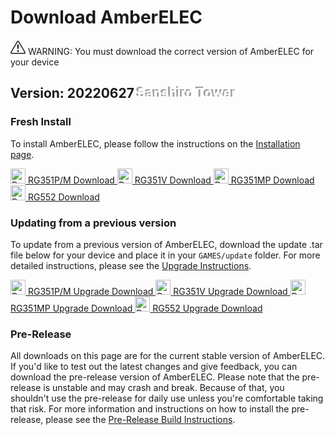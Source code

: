 # Download AmberELEC

<div class="alert alert-warning download-warning"><svg xmlns="http://www.w3.org/2000/svg" width="24" height="24" fill="currentColor" class="bi bi-exclamation-triangle" viewBox="0 0 16 16">
  <path d="M7.938 2.016A.13.13 0 0 1 8.002 2a.13.13 0 0 1 .063.016.146.146 0 0 1 .054.057l6.857 11.667c.036.06.035.124.002.183a.163.163 0 0 1-.054.06.116.116 0 0 1-.066.017H1.146a.115.115 0 0 1-.066-.017.163.163 0 0 1-.054-.06.176.176 0 0 1 .002-.183L7.884 2.073a.147.147 0 0 1 .054-.057zm1.044-.45a1.13 1.13 0 0 0-1.96 0L.165 13.233c-.457.778.091 1.767.98 1.767h13.713c.889 0 1.438-.99.98-1.767L8.982 1.566z"/>
  <path d="M7.002 12a1 1 0 1 1 2 0 1 1 0 0 1-2 0zM7.1 5.995a.905.905 0 1 1 1.8 0l-.35 3.507a.552.552 0 0 1-1.1 0L7.1 5.995z"/>
</svg> WARNING: You must download the correct version of AmberELEC for your device</div>

## Version: 20220627 <span style="color: #FFFFFF;text-shadow: -3px -2px #A1A1A1;">Sanshiro Tower</span>

### Fresh Install

To install AmberELEC, please follow the instructions on the [Installation page](/installation).

<a class="btn btn-download" href="https://github.com/AmberELEC/AmberELEC/releases/download/20220627/AmberELEC-RG351P.aarch64-20220627.img.gz">
	<img src="/images/download-arrow.svg" alt="Download Arrow" style="width: 24px; height: 24px"/>
	RG351P/M Download
</a>
<a class="btn btn-download" href="https://github.com/AmberELEC/AmberELEC/releases/download/20220627/AmberELEC-RG351V.aarch64-20220627.img.gz">
	<img src="/images/download-arrow.svg" alt="Download Arrow" style="width: 24px; height: 24px"/>
	RG351V Download
</a>
<a class="btn btn-download" href="https://github.com/AmberELEC/AmberELEC/releases/download/20220627/AmberELEC-RG351MP.aarch64-20220627.img.gz">
	<img src="/images/download-arrow.svg" alt="Download Arrow" style="width: 24px; height: 24px"/>
	RG351MP Download
</a>
<a class="btn btn-download" href="https://github.com/AmberELEC/AmberELEC/releases/download/20220627/AmberELEC-RG552.aarch64-20220627.img.gz">
	<img src="/images/download-arrow.svg" alt="Download Arrow" style="width: 24px; height: 24px"/>
	RG552 Download
</a>

### Updating from a previous version

To update from a previous version of AmberELEC, download the update .tar file below for your device and place it in your `GAMES/update` folder. For more detailed instructions, please see the [Upgrade Instructions](/installation#upgrading).

<a class="btn btn-download" href="https://github.com/AmberELEC/AmberELEC/releases/download/20220627/AmberELEC-RG351P.aarch64-20220627.tar">
	<img src="/images/download-arrow.svg" alt="Download Upgrade Arrow" style="width: 24px; height: 24px"/>
	RG351P/M Upgrade Download
</a>
<a class="btn btn-download" href="https://github.com/AmberELEC/AmberELEC/releases/download/20220627/AmberELEC-RG351V.aarch64-20220627.tar">
	<img src="/images/download-arrow.svg" alt="Download Upgrade Arrow" style="width: 24px; height: 24px"/>
	RG351V Upgrade Download
</a>
<a class="btn btn-download" href="https://github.com/AmberELEC/AmberELEC/releases/download/20220627/AmberELEC-RG351MP.aarch64-20220627.tar">
	<img src="/images/download-arrow.svg" alt="Download Upgrade Arrow" style="width: 24px; height: 24px"/>
	RG351MP Upgrade Download
</a>
<a class="btn btn-download" href="https://github.com/AmberELEC/AmberELEC/releases/download/20220627/AmberELEC-RG552.aarch64-20220627.tar">
	<img src="/images/download-arrow.svg" alt="Download Upgrade Arrow" style="width: 24px; height: 24px"/>
	RG552 Upgrade Download
</a>

### Pre-Release

All downloads on this page are for the current stable version of AmberELEC. If you'd like to test out the latest changes and give feedback, you can download the pre-release version of AmberELEC. Please note that the pre-release is unstable and may crash and break. Because of that, you shouldn't use the pre-release for daily use unless you're comfortable taking that risk. For more information and instructions on how to install the pre-release, please see the [Pre-Release Build Instructions](/contributing/contributing-to-amberelec#pre-release-builds).
